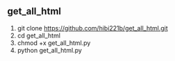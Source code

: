 ## get_all_html

1. git clone https://github.com/hibi221b/get_all_html.git
2. cd get_all_html
3. chmod +x get_all_html.py
4. python get_all_html.py
